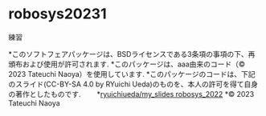 # robosys20231
練習

*このソフトフェアパッケージは、BSDライセンスである3条項の事項の下、再頒布および使用が許可されます.
*このパッケージは、aaa由来のコード（© 2023 Tateuchi Naoya）を使用しています.
*このパッケージのコードは、下記のスライド(CC-BY-SA 4.0 by RYuichi Ueda)のものを、本人の許可を得て自身の著作としたものです.
　　*[ryuichiueda/my_slides robosys_2022](https://github.com/ryuichiueda/my_slides/tree/master/robosys2022)
*© 2023 Tateuchi Naoya
